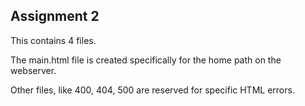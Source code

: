 ## Assignment 2

This contains 4 files. 

The main.html file is created specifically for the home path on the webserver.

Other files, like 400, 404, 500 are reserved for specific HTML errors. 
